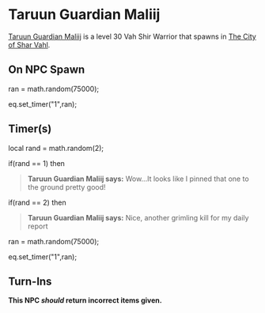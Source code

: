 # Taruun Guardian Maliij



[Taruun Guardian Maliij](/npc/155284) is a level 30 Vah Shir Warrior that spawns in [The City of Shar Vahl](/zone/155).



## On NPC Spawn

ran = math.random(75000);

eq.set_timer("1",ran);

## Timer(s)

local rand = math.random(2);

if(rand == 1) then


>**Taruun Guardian Maliij says:** Wow...It looks like I pinned that one to the ground pretty good!

if(rand == 2) then


>**Taruun Guardian Maliij says:** Nice, another grimling kill for my daily report

ran = math.random(75000);

eq.set_timer("1",ran);


## Turn-Ins



**This NPC *should* return incorrect items given.**





